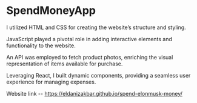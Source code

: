 # SpendMoneyApp
I utilized HTML and CSS for creating the website’s structure and styling.

JavaScript played a pivotal role in adding interactive elements and functionality to the website.

An API was employed to fetch product photos, enriching the visual representation of items available for purchase.

Leveraging React, I built dynamic components, providing a seamless user experience for managing expenses.

Website link -- https://eldanizakbar.github.io/spend-elonmusk-money/
